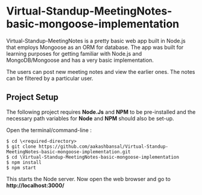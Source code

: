 # Virtual-Standup-MeetingNotes-basic-mongoose-implementation

Virtual-Standup-MeetingNotes is a pretty basic web app built in Node.js that employs Mongoose as an ORM for database. The app was built for learning purposes for getting familiar with Node.js and MongoDB/Mongoose and has a very basic implementation.

The users can post new meeting notes and view the earlier ones. The notes can be filtered by a particular user.

## Project Setup

The following project requires **Node.Js** and **NPM** to be pre-installed and the necessary path variables for **Node** and **NPM** should also be set-up.

Open the terminal/command-line :

```
$ cd \<required-directory>
$ git clone https://github.com/aakashbansal/Virtual-Standup-MeetingNotes-basic-mongoose-implementation.git
$ cd \Virtual-Standup-MeetingNotes-basic-mongoose-implementation
$ npm install
$ npm start
```

This starts the Node server. Now open the web browser and go to **http://localhost:3000/**

